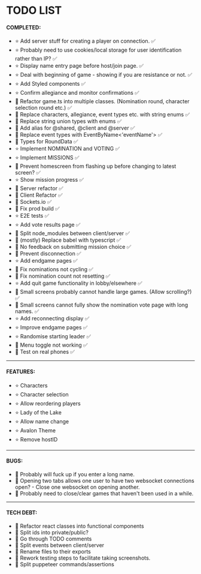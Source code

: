 # TODO LIST

#### COMPLETED:

- ⭐️ Add server stuff for creating a player on connection. ✅
- ⭐️ Probably need to use cookies/local storage for user identification rather than IP? ✅
- ⭐️ Display name entry page before host/join page. ✅
- ⭐️ Deal with beginning of game - showing if you are resistance or not. ✅
- ⭐️ Add Styled components ✅
- ⭐️ Confirm allegiance and monitor confirmations ✅
- 🔧 Refactor game.ts into multiple classes. (Nomination round, character selection round etc.) ✅
- 🔧 Replace characters, allegiance, event types etc. with string enums ✅
- 🔧 Replace string union types with enums ✅
- 🔧 Add alias for @shared, @client and @server ✅
- 🔧 Replace event types with EventByName<'eventName'> ✅
- 🔧 Types for RoundData ✅
- ⭐️ Implement NOMINATION and VOTING ✅
- ⭐️ Implement MISSIONS ✅
- 🐞 Prevent homescreen from flashing up before changing to latest screen? ✅
- ⭐️ Show mission progress ✅
- 🔧 Server refactor ✅
- 🔧 Client Refactor ✅
- 🔧 Sockets.io ✅
- 🔧 Fix prod build ✅
- ⭐️ E2E tests ✅
- ⭐️ Add vote results page ✅
- 🔧 Split node_modules between client/server ✅
- 🔧 (mostly) Replace babel with typescript ✅
- 🐞 No feedback on submitting mission choice ✅
- 🐞 Prevent disconnection ✅
- ⭐️ Add endgame pages ✅
- 🐞 Fix nominations not cycling ✅
- 🐞 Fix nomination count not resetting ✅
- ⭐️ Add quit game functionality in lobby/elsewhere ✅
- 🐞 Small screens probably cannot handle large games. (Allow scrolling?) ✅
- 🐞 Small screens cannot fully show the nomination vote page with long names. ✅
- ⭐️ Add reconnecting display ✅
- ⭐️ Improve endgame pages ✅
- ⭐️ Randomise starting leader ✅
- 🐞 Menu toggle not working ✅
- 🔧 Test on real phones ✅

---

#### FEATURES:

- ⭐️ Characters
- ⭐️ Character selection
- ⭐️ Allow reordering players
- ⭐️ Lady of the Lake
- ⭐️ Allow name change
- ⭐️ Avalon Theme
- ⭐️ Remove hostID

---

#### BUGS:

- 🐞 Probably will fuck up if you enter a long name.
- 🐞 Opening two tabs allows one user to have two websocket connections open? - Close one websocket on opening another.
- 🐞 Probably need to close/clear games that haven't been used in a while.

---

#### TECH DEBT:

- 🔧 Refactor react classes into functional components
- 🔧 Split ids into private/public?
- 🔧 Go through TODO comments
- 🔧 Split events between client/server
- 🔧 Rename files to their exports
- 🔧 Rework testing steps to facilitate taking screenshots.
- 🔧 Split puppeteer commands/assertions
